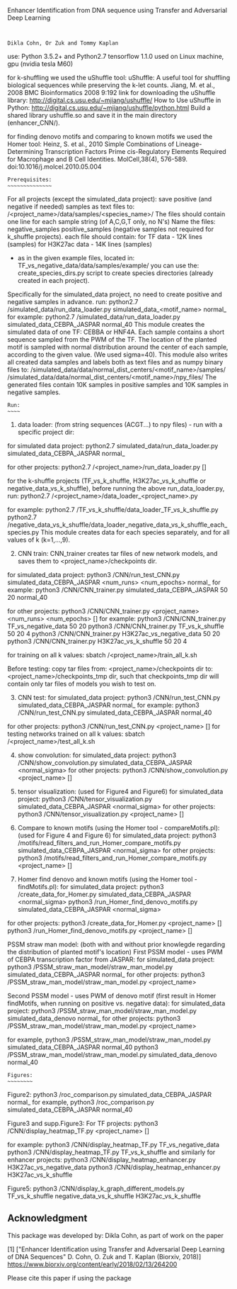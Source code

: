 Enhancer Identification from DNA sequence using Transfer and Adversarial Deep Learning
~~~~~~~~~~~~~~~~~~~~~~~~~~~~~~~~~~~~~~~~~~~~~~~~~~~~~~~~~~~~~~~~~~~~~~~~~~~~~~~~~~~~~~~~~~~~~~~~


Dikla Cohn, Or Zuk and Tommy Kaplan
~~~~~~~~~~~~~~~~~~~~~~~~~~~~~~~~~~~~~~~~~~~~~~~~~~~~~~~~~~~~~~~~~~~~~~~~~~~~~~~~~~~~~~~~~~~~~~~~

use:
Python 3.5.2+ and Python2.7
tensorflow 1.1.0
used on Linux machine, gpu (nvidia tesla M60)


for k-shuffling we used the uShuffle tool:
uShuffle: A useful tool for shuffling biological sequences while preserving the k-let counts.
Jiang, M. et al., 2008
BMC Bioinformatics 2008 9:192
link for downloading the uShuffle library: 
http://digital.cs.usu.edu/~mjiang/ushuffle/
How to Use uShuffle in Python:
http://digital.cs.usu.edu/~mjiang/ushuffle/python.html
Build a shared library ushuffle.so and save it in the main directory (enhancer_CNN/). 

for finding denovo motifs and comparing to known motifs we used the Homer tool:
Heinz, S. et al., 2010
Simple Combinations of Lineage-Determining Transcription Factors Prime cis-Regulatory Elements Required for Macrophage and B Cell Identities.
MolCell,38(4), 576-589.
doi:10.1016/j.molcel.2010.05.004



    Prerequisites:
    ~~~~~~~~~~~~~~
For all projects (except the simulated_data project):
save positive (and negative if needed) samples as text files to: /<project_name>/data/samples/<species_name>/
The files should contain one line for each sample string (of A,C,G,T only, no N's)
Name the files: 
negative_samples
positive_samples
(negative samples not required for k_shuffle projects).
each file should contain:
for TF data - 12K lines (samples)
for H3K27ac data - 14K lines (samples)
- as in the given example files, located in: TF_vs_negative_data/data/samples/example/
you can use the: create_species_dirs.py script to create species directories (already created in each project). 

 
Specifically for the simulated_data project, no need to create positive and negative samples in advance.
run:
python2.7 /simulated_data/run_data_loader.py simulated_data_<motif_name> normal_<sigma>
for example:
python2.7 /simulated_data/run_data_loader.py simulated_data_CEBPA_JASPAR normal_40
This module creates the simulated data of one TF: CEBBA or HNF4A.
Each sample contains a short sequence sampled from the PWM of the TF.
The location of the planted motif is sampled with normal distribution around the center of each sample, according to the given <sigma> value. (We used sigma=40).
This module also writes all created data samples and labels both as text files and as numpy binary files to: 
/simulated_data/data/normal_dist_centers/<motif_name>/samples/
/simulated_data/data/normal_dist_centers/<motif_name>/npy_files/
The generated files contain 10K samples in positive samples and 10K samples in negative samples.


    Run:
    ~~~~

1. data loader: (from string sequences (ACGT...) to npy files) - run with a specific project dir: 

for simulated data project:
python2.7 simulated_data/run_data_loader.py simulated_data_CEBPA_JASPAR normal_<sigma>

for other projects:
python2.7 /<project_name>/run_data_loader.py [<k>]

for the k-shuffle projects (TF_vs_k_shuffle, H3K27ac_vs_k_shuffle or negative_data_vs_k_shuffle), before running the above run_data_loader.py, run:
python2.7 /<project_name>/data_loader_<project_name>.py

for example:
python2.7 /TF_vs_k_shuffle/data_loader_TF_vs_k_shuffle.py
python2.7 /negative_data_vs_k_shuffle/data_loader_negative_data_vs_k_shuffle_each_species.py
This module creates data for each species separately, and for all values of k (k=1,...,9).

2. CNN train:
CNN_trainer creates tar files of new network models, and saves them to <project_name>/checkpoints dir. 

for simulated_data project:
python3 /CNN/run_test_CNN.py simulated_data_CEBPA_JASPAR <num_runs> <num_epochs> normal_<sigma>
for example:
python3 /CNN/CNN_trainer.py simulated_data_CEBPA_JASPAR 50 20 normal_40

for other projects:
python3 /CNN/CNN_trainer.py <project_name> <num_runs> <num_epochs> [<k>]
for example:
python3 /CNN/CNN_trainer.py TF_vs_negative_data 50 20
python3 /CNN/CNN_trainer.py TF_vs_k_shuffle 50 20 4
python3 /CNN/CNN_trainer.py H3K27ac_vs_negative_data 50 20
python3 /CNN/CNN_trainer.py H3K27ac_vs_k_shuffle 50 20 4

for training on all k values:
sbatch /<project_name>/train_all_k.sh

Before testing:
copy tar files from: <project_name>/checkpoints dir to: <project_name>/checkpoints_tmp dir,
such that checkpoints_tmp dir will contain only tar files of models you wish to test on.

3. CNN test:
for simulated_data project:
python3 /CNN/run_test_CNN.py simulated_data_CEBPA_JASPAR normal_<sigma>
for example:
python3 /CNN/run_test_CNN.py simulated_data_CEBPA_JASPAR normal_40

for other projects:
python3 /CNN/run_test_CNN.py <project_name> [<k>]
for testing networks trained on all k values:
sbatch /<project_name>/test_all_k.sh

4. show convolution:
for simulated_data project:
python3 /CNN/show_convolution.py simulated_data_CEBPA_JASPAR <normal_sigma>
for other projects:
python3 /CNN/show_convolution.py <project_name> [<k>]

5. tensor visualization: (used for Figure4 and Figure6)
for simulated_data project:
python3 /CNN/tensor_visualization.py simulated_data_CEBPA_JASPAR <normal_sigma>
for other projects:
python3 /CNN/tensor_visualization.py <project_name> [<k>]

6. Compare to known motifs (using the Homer tool - compareMotifs.pl):  (used for Figure 4 and Figure 6)
for simulated_data project:
python3 /motifs/read_filters_and_run_Homer_compare_motifs.py simulated_data_CEBPA_JASPAR <normal_sigma>
for other projects:
python3 /motifs/read_filters_and_run_Homer_compare_motifs.py <project_name> [<k>]

7. Homer find denovo and known motifs (using the Homer tool - findMotifs.pl):
for simulated_data project:
python3 /create_data_for_Homer.py simulated_data_CEBPA_JASPAR <normal_sigma>
python3 /run_Homer_find_denovo_motifs.py simulated_data_CEBPA_JASPAR <normal_sigma> 

for other projects:
python3 /create_data_for_Homer.py <project_name> [<k>]
python3 /run_Homer_find_denovo_motifs.py <project_name> [<k>]



PSSM straw man model: (both with and without prior knowlegde regarding the distribution of planted motif's location)
First PSSM model - uses PWM of CEBPA transcription factor from JASPAR:
for simulated_data project:
python3 /PSSM_straw_man_model/straw_man_model.py simulated_data_CEBPA_JASPAR normal_<sigma>
for other projects:
python3 /PSSM_straw_man_model/straw_man_model.py <project_name>

Second PSSM model - uses PWM of denovo motif (first result in Homer findMotifs, when running on positive vs. negative data):
for simulated_data project:
python3 /PSSM_straw_man_model/straw_man_model.py simulated_data_denovo normal_<sigma>
for other projects:
python3 /PSSM_straw_man_model/straw_man_model.py <project_name>

for example,
python3 /PSSM_straw_man_model/straw_man_model.py simulated_data_CEBPA_JASPAR normal_40
python3 /PSSM_straw_man_model/straw_man_model.py simulated_data_denovo normal_40




    Figures:
    ~~~~~~~~
Figure2:
python3 /roc_comparison.py simulated_data_CEBPA_JASPAR normal_<sigma>
for example,
python3 /roc_comparison.py simulated_data_CEBPA_JASPAR normal_40

Figure3 and supp.Figure3:
For TF projects:
python3 /CNN/display_heatmap_TF.py <project_name> [<k>]

for example:
python3 /CNN/display_heatmap_TF.py TF_vs_negative_data
python3 /CNN/display_heatmap_TF.py TF_vs_k_shuffle <k>
and similarly for enhancer projects:
python3 /CNN/display_heatmap_enhancer.py H3K27ac_vs_negative_data
python3 /CNN/display_heatmap_enhancer.py H3K27ac_vs_k_shuffle <k>

Figure5:
python3 /CNN/display_k_graph_different_models.py TF_vs_k_shuffle negative_data_vs_k_shuffle H3K27ac_vs_k_shuffle


Acknowledgment
--------------
This package was developed by: Dikla Cohn, as part of work on the paper

[1] 
["Enhancer Identification using Transfer and Adversarial Deep Learning of DNA Sequences"
D. Cohn, O. Zuk and T. Kaplan (Biorxiv, 2018)] https://www.biorxiv.org/content/early/2018/02/13/264200

Please cite this paper if using the package



